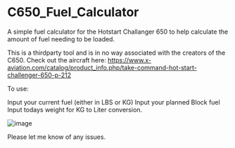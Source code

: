 # C650_Fuel_Calculator
 A simple fuel calculator for the Hotstart Challanger 650 to help calculate the amount of fuel needing to be loaded.
 
 This is a thirdparty tool and is in no way associated with the creators of the C650. Check out the aircraft here: https://www.x-aviation.com/catalog/product_info.php/take-command-hot-start-challenger-650-p-212
 
 To use: 
 
 Input your current fuel (either in LBS or KG)
 Input your planned Block fuel
 Input todays weight for KG to Liter conversion.
 
 ![image](https://user-images.githubusercontent.com/89160322/196013891-2492aa77-b793-4e6a-9b58-9e6324a26142.png)

 Please let me know of any issues.
